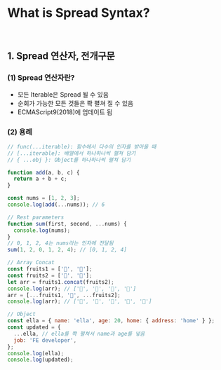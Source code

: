 # What is Spread Syntax?

<br/>

## 1. Spread 연산자, 전개구문

### (1) Spread 연산자란?

- 모든 Iterable은 Spread 될 수 있음
- 순회가 가능한 모든 것들은 쫙 펼쳐 질 수 있음
- ECMAScript9(2018)에 업데이트 됨

### (2) 용례

```javascript
// func(...iterable): 함수에서 다수의 인자를 받아올 때
// [...iterable]: 배열에서 하나하나씩 펼쳐 담기
// { ...obj }: Object를 하나하나씩 펼쳐 담기

function add(a, b, c) {
  return a + b + c;
}

const nums = [1, 2, 3];
console.log(add(...nums)); // 6

// Rest parameters
function sum(first, second, ...nums) {
  console.log(nums);
}
// 0, 1, 2, 4는 nums라는 인자에 전달됨
sum(1, 2, 0, 1, 2, 4); // [0, 1, 2, 4]

// Array Concat
const fruits1 = ['🍏', '🥝'];
const fruits2 = ['🍓', '🍌'];
let arr = fruits1.concat(fruits2);
console.log(arr); // ['🍏', '🥝', '🍓', '🍌']
arr = [...fruits1, '🍓', ...fruits2];
console.log(arr); // ['🍏', '🥝', '🍓', '🍓', '🍌']

// Object
const ella = { name: 'ella', age: 20, home: { address: 'home' } };
const updated = {
  ...ella, // ella를 쫙 펼쳐서 name과 age를 넣음
  job: 'FE developer',
};
console.log(ella);
console.log(updated);
```
